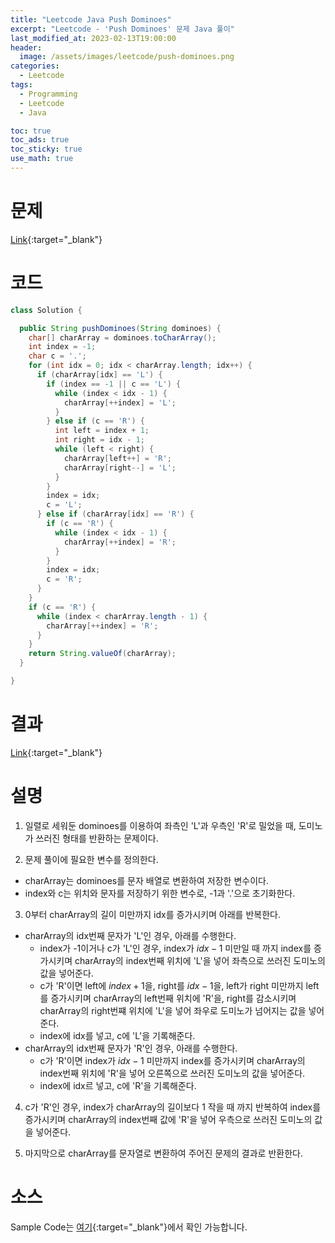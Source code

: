 ```yaml
---
title: "Leetcode Java Push Dominoes"
excerpt: "Leetcode - 'Push Dominoes' 문제 Java 풀이"
last_modified_at: 2023-02-13T19:00:00
header:
  image: /assets/images/leetcode/push-dominoes.png
categories:
  - Leetcode
tags:
  - Programming
  - Leetcode
  - Java

toc: true
toc_ads: true
toc_sticky: true
use_math: true
---
```

# 문제
[Link](https://leetcode.com/problems/push-dominoes){:target="_blank"}

# 코드
```java
class Solution {

  public String pushDominoes(String dominoes) {
    char[] charArray = dominoes.toCharArray();
    int index = -1;
    char c = '.';
    for (int idx = 0; idx < charArray.length; idx++) {
      if (charArray[idx] == 'L') {
        if (index == -1 || c == 'L') {
          while (index < idx - 1) {
            charArray[++index] = 'L';
          }
        } else if (c == 'R') {
          int left = index + 1;
          int right = idx - 1;
          while (left < right) {
            charArray[left++] = 'R';
            charArray[right--] = 'L';
          }
        }
        index = idx;
        c = 'L';
      } else if (charArray[idx] == 'R') {
        if (c == 'R') {
          while (index < idx - 1) {
            charArray[++index] = 'R';
          }
        }
        index = idx;
        c = 'R';
      }
    }
    if (c == 'R') {
      while (index < charArray.length - 1) {
        charArray[++index] = 'R';
      }
    }
    return String.valueOf(charArray);
  }

}
```

# 결과
[Link](https://leetcode.com/problems/push-dominoes/submissions/897093663/){:target="_blank"}

# 설명
1. 일렬로 세워둔 dominoes를 이용하여 좌측인 'L'과 우측인 'R'로 밀었을 때, 도미노가 쓰러진 형태를 반환하는 문제이다.

2. 문제 풀이에 필요한 변수를 정의한다.
- charArray는 dominoes를 문자 배열로 변환하여 저장한 변수이다.
- index와 c는 위치와 문자를 저장하기 위한 변수로, -1과 '.'으로 초기화한다.

3. 0부터 charArray의 길이 미만까지 idx를 증가시키며 아래를 반복한다.
- charArray의 idx번째 문자가 'L'인 경우, 아래를 수행한다.
  - index가 -1이거나 c가 'L'인 경우, index가 $idx - 1$ 미만일 때 까지 index를 증가시키며 charArray의 index번째 위치에 'L'을 넣어 좌측으로 쓰러진 도미노의 값을 넣어준다.
  - c가 'R'이면 left에 $index + 1$을, right를 $idx - 1$을, left가 right 미만까지 left를 증가시키며 charArray의 left번째 위치에 'R'을, right를 감소시키며 charArray의 right번쨰 위치에 'L'을 넣어 좌우로 도미노가 넘어지는 값을 넣어준다.
  - index에 idx를 넣고, c에 'L'을 기록해준다.
- charArray의 idx번째 문자가 'R'인 경우, 아래를 수행한다.
  - c가 'R'이면 index가 $idx - 1$ 미만까지 index를 증가시키며 charArray의 index번째 위치에 'R'을 넣어 오른쪽으로 쓰러진 도미노의 값을 넣어준다.
  - index에 idx르 넣고, c에 'R'을 기록해준다.

4. c가 'R'인 경우, index가 charArray의 길이보다 1 작을 때 까지 반복하여 index를 증가시키며 charArray의 index번째 값에 'R'을 넣어 우측으로 쓰러진 도미노의 값을 넣어준다.

5. 마지막으로 charArray를 문자열로 변환하여 주어진 문제의 결과로 반환한다.

# 소스
Sample Code는 [여기](https://github.com/GracefulSoul/leetcode/blob/master/src/main/java/gracefulsoul/problems/PushDominoes.java){:target="_blank"}에서 확인 가능합니다.
